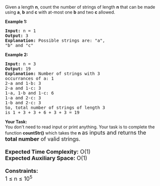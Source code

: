 <p><span>Given a length <strong>n</strong>, count the number of strings of length <strong>n</strong> that can be made using <strong>a</strong>, <strong>b</strong> and <strong>c</strong> with at-most one <strong>b</strong> and two <strong>c</strong>&nbsp;allowed.</span></p>
<p><strong><span>Example 1:</span></strong></p>
<pre><span><strong>Input:</strong> n = 1</span>
<span><strong>Output:</strong> 3
<strong>Explanation:</strong> Possible strings are: "a",
"b" and "c"</span>
</pre>
<p><strong><span>Example 2:</span></strong></p>
<pre><span><strong>Input:</strong> n = 3
<strong>Output:</strong> 19
<strong>Explanation:</strong> Number of strings with 3 
occurrances of a: 1
2-a and 1-b: 3
2-a and 1-c: 3
1-a, 1-b and 1-c: 6
1-a and 2-c: 3
1-b and 2-c: 3
So, total number of strings of length 3
is 1 + 3 + 3 + 6 + 3 + 3 = 19
</span></pre>
<p><span><strong>Your Task:&nbsp;&nbsp;</strong><br>You don't need to read input or print anything. Your task is to complete the function&nbsp;<strong>countStr</strong><strong>()</strong>&nbsp;which takes the <strong>n</strong></span><span style="font-size: 18px;"><strong> </strong>as inputs and returns the <strong>total number</strong> of valid strings.<br><br><strong>Expected Time Complexity:</strong>&nbsp;O(1)<br><strong>Expected Auxiliary Space:</strong>&nbsp;O(1)<br><br><strong>Constraints:</strong><br>1 ≤ n ≤ 10<sup>5</sup></span></p>